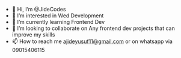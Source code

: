 - 👋 Hi, I’m @JideCodes
- 👀 I’m interested in Wed Development
- 🌱 I’m currently learning Frontend Dev
- 💞️ I’m looking to collaborate on Any frontend dev projects that can improve my skills
- 📫 How to reach me ajideyusuf11@gmail.com or on whatsapp via 09015406115

<!---
JideCodes/JideCodes is a ✨ special ✨ repository because its `README.md` (this file) appears on your GitHub profile.
You can click the Preview link to take a look at your changes.
--->
